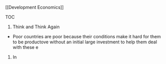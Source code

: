 [[Development Economics]]

TOC
1. Think and Think Again
- Poor countries are poor because their conditions make it hard for them to be productove without an initial large investment to help them deal with these e

1. In 
